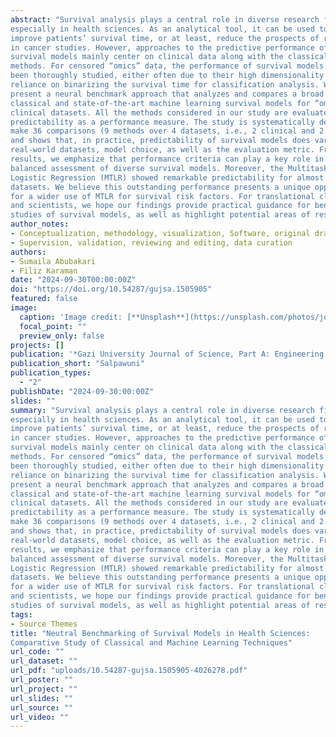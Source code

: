 ```yaml
---
abstract: "Survival analysis plays a central role in diverse research fields, 
especially in health sciences. As an analytical tool, it can be used to help 
improve patients’ survival time, or at least, reduce the prospects of recurrence 
in cancer studies. However, approaches to the predictive performance of the current 
survival models mainly center on clinical data along with the classical survival 
methods. For censored “omics” data, the performance of survival models has not 
been thoroughly studied, either often due to their high dimensionality issues or 
reliance on binarizing the survival time for classification analysis. We aim to 
present a neural benchmark approach that analyzes and compares a broad range of 
classical and state-of-the-art machine learning survival models for “omics” and 
clinical datasets. All the methods considered in our study are evaluated using 
predictability as a performance measure. The study is systematically designed to 
make 36 comparisons (9 methods over 4 datasets, i.e., 2 clinical and 2 omics), 
and shows that, in practice, predictability of survival models does vary across 
real-world datasets, model choice, as well as the evaluation metric. From our 
results, we emphasize that performance criteria can play a key role in a 
balanced assessment of diverse survival models. Moreover, the Multitask 
Logistic Regression (MTLR) showed remarkable predictability for almost all the 
datasets. We believe this outstanding performance presents a unique opportunity 
for a wider use of MTLR for survival risk factors. For translational clinicians 
and scientists, we hope our findings provide practical guidance for benchmark 
studies of survival models, as well as highlight potential areas of research interest."
author_notes:
- Conceptualization, methodology, visualization, Software, original draft preparation
- Supervision, validation, reviewing and editing, data curation
authors:
- Sumaila Abubakari
- Filiz Karaman
date: "2024-09-30T00:00:00Z"
doi: "https://doi.org/10.54287/gujsa.1505905"
featured: false
image:
  caption: 'Image credit: [**Unsplash**](https://unsplash.com/photos/jdD8gXaTZsc)'
  focal_point: ""
  preview_only: false
projects: []
publication: '*Gazi University Journal of Science, Part A: Engineering and Innovation (GUJSA)*'
publication_short: "Salpawuni"
publication_types:
  - "2"
publishDate: "2024-09-30:00:00Z"
slides: ""
summary: "Survival analysis plays a central role in diverse research fields, 
especially in health sciences. As an analytical tool, it can be used to help 
improve patients’ survival time, or at least, reduce the prospects of recurrence 
in cancer studies. However, approaches to the predictive performance of the current 
survival models mainly center on clinical data along with the classical survival 
methods. For censored “omics” data, the performance of survival models has not 
been thoroughly studied, either often due to their high dimensionality issues or 
reliance on binarizing the survival time for classification analysis. We aim to 
present a neural benchmark approach that analyzes and compares a broad range of 
classical and state-of-the-art machine learning survival models for “omics” and 
clinical datasets. All the methods considered in our study are evaluated using 
predictability as a performance measure. The study is systematically designed to 
make 36 comparisons (9 methods over 4 datasets, i.e., 2 clinical and 2 omics), 
and shows that, in practice, predictability of survival models does vary across 
real-world datasets, model choice, as well as the evaluation metric. From our 
results, we emphasize that performance criteria can play a key role in a 
balanced assessment of diverse survival models. Moreover, the Multitask 
Logistic Regression (MTLR) showed remarkable predictability for almost all the 
datasets. We believe this outstanding performance presents a unique opportunity 
for a wider use of MTLR for survival risk factors. For translational clinicians 
and scientists, we hope our findings provide practical guidance for benchmark 
studies of survival models, as well as highlight potential areas of research interest."
tags:
- Source Themes
title: "Neutral Benchmarking of Survival Models in Health Sciences: 
Comparative Study of Classical and Machine Learning Techniques"
url_code: ""
url_dataset: ""
url_pdf: "uploads/10.54287-gujsa.1505905-4026278.pdf"
url_poster: ""
url_project: ""
url_slides: ""
url_source: ""
url_video: ""
---
```


